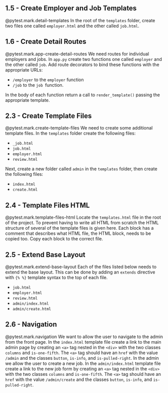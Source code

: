 ## 1.5 - Create Employer and Job Templates

@pytest.mark.detail-templates In the root of the `templates` folder, create two files one called `employer.html` and the other called `job.html`.

## 1.6 - Create Detail Routes

@pytest.mark.app-create-detail-routes We need routes for individual employers and jobs. In `app.py` create two functions one called `employer` and the other called `job`.  Add route decorators to bind these functions with the appropriate URLs: 
- `/employer` to the `employer` function
- `/job` to the `job `function.

In the body of each function return a call to `render_template()` passing the appropriate template.


## 2.3 - Create Template Files

@pytest.mark.create-template-files We need to create some additional template files. In the `templates` folder create the following files:
- `_job.html`
- `job.html`
- `employer.html`
- `review.html`

Next, create a new folder called `admin` in the `templates` folder, then create the following files:
- `index.html`
- `create.html`

## 2.4 - Template Files HTML
@pytest.mark.template-files-html Locate the `templates.html` file in the root of the project. To prevent having to write all HTML from scratch the HTML structure of several of the template files is given here. Each block has a comment that describes what HTML file, the HTML block, needs to be copied too. Copy each block to the correct file.

## 2.5 - Extend Base Layout

@pytest.mark.extend-base-layout Each of the files listed below needs to extend the base layout. This can be done by adding an `extends` directive with `{% %}` template syntax to the top of each file.

- `job.html`
- `employer.html`
- `review.html`
- `admin/index.html`
- `admin/create.html`

## 2.6 - Navigation

@pytest.mark.navigation We want to allow the user to navigate to the admin from the front page. In the `index.html` template file create a link to the main admin page by creating an `<a>` tag nested in the `<div>` with the two classes `columns` and `is-one-fifth`. The `<a>` tag should have an `href` with the value `/admin` and the classes `button`, `is-info`, and `is-pulled-right`. In the admin we allow the user to create a new job. In the `admin/index.html` template file create a link to the new job form by creating an `<a>` tag nested in the `<div>` with the two classes `columns` and `is-one-fifth`. The `<a>` tag should have an `href` with the value `/admin/create` and the classes `button`, `is-info`, and `is-pulled-right`.
